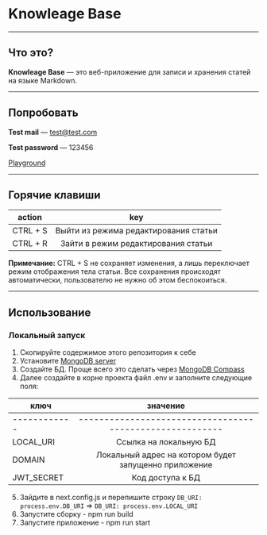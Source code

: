 # Knowleage Base

---

## Что это?

**Knowleage Base** — это веб-приложение для записи и хранения статей на языке Markdown.

---

## Попробовать

**Test mail** — test@test.com

**Test password** — 123456

[Playground](https://knowledge-base-virid.vercel.app/)

---

## Горячие клавиши

| action    |                  key                 |
| -------- | :-----------------------------------: |
| CTRL + S | Выйти из режима редактирования статьи |
| CTRL + R |  Зайти в режим редактирования статьи  |

**Примечание:** CTRL + S не сохраняет изменения, а лишь переключает режим отображения тела статьи.
Все сохранения происходят автоматически, пользователю не нужно об этом беспокоиться.

---

## Использование

### Локальный запуск
1. Скопируйте содержимое этого репозитория к себе
2. Установите [MongoDB server](https://www.mongodb.com/try/download/community)
3. Создайте БД. Проще всего это сделать через [MongoDB Compass](https://www.mongodb.com/products/compass)
4. Далее создайте в корне проекта файл .env и заполните следующие поля:

| ключ       |                  значение                              |
| ---------- |:------------------------------------------------------:|
|------------|--------------------------------------------------------|
| LOCAL_URI  | Ссылка на локальную БД                                 |
| DOMAIN     | Локальный адрес на котором будет запущенно приложение  |
| JWT_SECRET | Код доступа к БД                                       |

5. Зайдите в next.config.js и перепишите строку ``` DB_URI: process.env.DB_URI ``` => ``` DB_URI: process.env.LOCAL_URI ```
6. Запустите сборку - npm run build
7. Запустите приложение - npm run start
